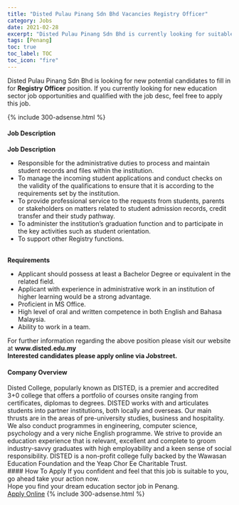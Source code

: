 ```yaml
---
title: "Disted Pulau Pinang Sdn Bhd Vacancies Registry Officer" 
category: Jobs 
date: 2021-02-28 
excerpt: "Disted Pulau Pinang Sdn Bhd is currently looking for suitable person to fill in the Registry Officer which positioned at Penang" 
tags: [Penang] 
toc: true 
toc_label: TOC 
toc_icon: "fire" 
--- 
```


<p>Disted Pulau Pinang Sdn Bhd is looking for new potential candidates to fill in for <b>Registry Officer</b> position. If you currently looking for new education sector job opportunities and qualified with the job desc, feel free to apply this job.
</p>{% include 300-adsense.html %} 
 <div><div><h4>Job Description</h4></div><div><div><span><div><div><strong>Job Description</strong><ul><li>Responsible for the administrative duties to process and maintain student records and files within the institution.</li><li>To manage the incoming student applications and conduct checks on the validity of the qualifications to ensure that it is according to the requirements set by the institution.</li><li>To provide professional service to the requests from students, parents or stakeholders on matters related to student admission records, credit transfer and their study pathway.</li><li>To administer the institution&#8217;s graduation function and to participate in the key activities such as student orientation.</li><li>To support other Registry functions.</li></ul><br><strong>Requirements</strong><ul><li>Applicant should possess at least a Bachelor Degree or equivalent in the related field.</li><li>Applicant with experience in administrative work in an institution of higher learning would be a strong advantage.</li><li>Proficient in MS Office.</li><li>High level of oral and written competence in both English and Bahasa Malaysia.</li><li>Ability to work in a team.</li></ul></div><div><div>For further information regarding the above position please visit our website at <strong>www.disted.edu.my</strong></div><div><strong>Interested candidates please apply online via Jobstreet.</strong></div></div></div></span></div></div></div> 
<div><div><h4>Company Overview</h4></div><div><div><span><div><div>
	Disted College, popularly known as DISTED, is a premier and accredited 3+0 college that offers a portfolio of courses onsite ranging from certificates, diplomas to degrees. DISTED works with and articulates students into partner institutions, both locally and overseas. Our main thrusts are in the areas of pre-university studies, business and hospitality. We also conduct programmes in engineering, computer science, psychology and a very niche English programme. We strive to provide an education experience that is relevant, excellent and complete to groom industry-savvy graduates with high employability and a keen sense of social responsibility. DISTED is a non-profit college fully backed by the Wawasan Education Foundation and the Yeap Chor Ee Charitable Trust.</div></div></span></div></div></div> 
#### How To Apply 
If you confident and feel that this job is suitable to you, go ahead take your action now. <br/> 
Hope you find your dream education sector job in Penang. <br/> 
<a href="https://www.jobstreet.com.my/en/job/registry-officer-4483397?jobId=jobstreet-my-job-4483397" class="btn btn--info" target="_blank" rel="nofollow noopenner">Apply Online</a> 
{% include 300-adsense.html %} 